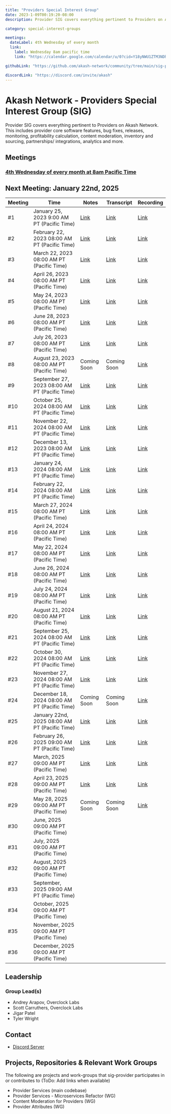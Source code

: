 ```yaml
---
title: "Providers Special Interest Group"
date: 2023-1-09T00:19:20-08:00
description: Provider SIG covers everything pertinent to Providers on Akash Network. This includes provider core software features, bug fixes, releases, monitoring, profitability calculation, content moderation, inventory and sourcing, partnerships/ integrations, analytics and more.

category: special-interest-groups

meetings:
  dateLabel: 4th Wednesday of every month
  link:
    label: Wednesday 8am pacific time
    link: "https://calendar.google.com/calendar/u/0?cid=Y18yNWU1ZTM3NDhlNGM0YWI3YTU1ZjQxZmJjNWViZWJjYzBhMDNiNDBmYjAyODc4NWYxNDE1OWJmYWViZWExMmUyQGdyb3VwLmNhbGVuZGFyLmdvb2dsZS5jb20"

githubLink: "https://github.com/akash-network/community/tree/main/sig-providers"

discordLink: "https://discord.com/invite/akash"
---
```


# Akash Network - Providers Special Interest Group (SIG)

Provider SIG covers everything pertinent to Providers on Akash Network. This includes provider core software features, bug fixes, releases, monitoring, profitability calculation, content moderation, inventory and sourcing, partnerships/ integrations, analytics and more.

## Meetings

### [4th Wednesday of every month at 8am Pacific Time](https://calendar.google.com/calendar/u/0?cid=Y18yNWU1ZTM3NDhlNGM0YWI3YTU1ZjQxZmJjNWViZWJjYzBhMDNiNDBmYjAyODc4NWYxNDE1OWJmYWViZWExMmUyQGdyb3VwLmNhbGVuZGFyLmdvb2dsZS5jb20)

## Next Meeting: January 22nd, 2025

| Meeting | Time                                          | Notes                                                                                                 | Transcript                                                                                                       | Recording                                                                                                                    |
| ------- | --------------------------------------------- | ----------------------------------------------------------------------------------------------------- | ---------------------------------------------------------------------------------------------------------------- | ---------------------------------------------------------------------------------------------------------------------------- |
| #1      | January 25, 2023 9:00 AM PT (Pacific Time)    | [Link](https://github.com/akash-network/community/blob/main/sig-providers/meetings/001-2023-01-25.md) | [Link](https://github.com/akash-network/community/blob/main/sig-providers/meetings/001-2023-01-25.md#transcript) | [Link](https://ul6obj7t6ueiuh7zjrlxfhr6ybeatjt4iox6mbvwvgzju5rwnwqa.arweave.net/ovzgp_P1CIof-UxXcp4-wEgJpnxDr-YGtqmymnY2baA) |
| #2      | February 22, 2023 08:00 AM PT (Pacific Time)  | [Link](https://github.com/akash-network/community/blob/main/sig-providers/meetings/002-2023-02-22.md) | [Link](https://github.com/akash-network/community/blob/main/sig-providers/meetings/002-2023-02-22.md#transcript) | [Link](https://p6g7zknocnrow2tlz4mjj5jdj2kallje75f3l56r4xskcky56llq.arweave.net/f438qa4TYutqa88YlPUjTpQFrST_S7X30eXkoSsd8tc) |
| #3      | March 22, 2023 08:00 AM PT (Pacific Time)     | [Link](https://github.com/akash-network/community/blob/main/sig-providers/meetings/003-2023-03-22.md) | [Link](https://github.com/akash-network/community/blob/main/sig-providers/meetings/003-2023-03-22.md#transcript) | [Link](https://cfka4pfl3wgmzbphlkmzsmitnlohvfldmfixfw3wx7j4arekbnma.arweave.net/EVQOPKvdjMyF51qZmTETatx6lWNhUXLbdr_TwESKC1g) |
| #4      | April 26, 2023 08:00 AM PT (Pacific Time)     | [Link](https://github.com/akash-network/community/blob/main/sig-providers/meetings/004-2023-04-26.md) | [Link](https://github.com/akash-network/community/blob/main/sig-providers/meetings/004-2023-04-26.md#transcript) | [Link](https://gp5vbb2mg74mbgmf4xkefpotbgvrqfzibdjcsizh5nvejmu6p5ia.arweave.net/M_tQh0w3-MCZheXUQr3TCasYFygI0ikjJ-tqRLKef1A) |
| #5      | May 24, 2023 08:00 AM PT (Pacific Time)       | [Link](https://github.com/akash-network/community/blob/main/sig-providers/meetings/005-2023-05-24.md) | [Link](https://github.com/akash-network/community/blob/main/sig-providers/meetings/005-2023-05-24.md#transcript) | [Link](https://if3z55gxv2gojopfrcixtyb2koadlpgx53jjgvdz5lj2ggziyujq.arweave.net/QXee9NeujOS55YiReeA6U4A1vNfu0pNUeerToxsoxRM) |
| #6      | June 28, 2023 08:00 AM PT (Pacific Time)      | [Link](https://github.com/akash-network/community/blob/main/sig-providers/meetings/006-2023-06-28.md) | [Link](https://github.com/akash-network/community/blob/main/sig-providers/meetings/006-2023-06-28.md#transcript) | [Link](https://2jhvugx5hdjf64c3a7bilpuy3rvlluzkxpxxzkzuiojxdz5le47q.arweave.net/0k9aGv040l9wWwfChb6Y3Gq10yq773yrNEOTceerJz8) |
| #7      | July 26, 2023 08:00 AM PT (Pacific Time)      | [Link](https://github.com/akash-network/community/blob/main/sig-providers/meetings/007-2023-07-26.md) | [Link](https://github.com/akash-network/community/blob/main/sig-providers/meetings/007-2023-07-26.md#transcript) | [Link](https://uhtiiuhhwfdou4iqzzpavcyys5zi7o7zkm4surfahhhqvogmkxia.arweave.net/oeaEUOexRupxEM5eCosYl3KPu_lTOSpEoDnPCrjMVdA) |
| #8      | August 23, 2023 08:00 AM PT (Pacific Time)    | Coming Soon                                                                                           | Coming Soon                                                                                                      | [Link](https://nx67v3sczxu3p7okp6c2gjo3npkxrm77kehza2upyyolb3qzi4sq.arweave.net/bf367kLN6bf9yn-FoyXba9V4s_9RD5Bqj8YcsO4ZRyU) |
| #9      | September 27, 2023 08:00 AM PT (Pacific Time) | [Link](https://github.com/akash-network/community/blob/main/sig-providers/meetings/009-2023-09-27.md) | [Link](https://github.com/akash-network/community/blob/main/sig-providers/meetings/009-2023-09-27.md#transcript) | [Link](https://c5g4xir7o2v6il2syhpnqgaooslncply3whcz64ykkn4anqppzha.arweave.net/F03Loj92q-QvUsHe2BgOdJbRPXjdjiz7mFKbwDYPfk4) |
| #10     | October 25, 2024 08:00 AM PT (Pacific Time)   | [Link](https://github.com/akash-network/community/blob/main/sig-providers/meetings/010-2023-10-25.md) | [Link](https://github.com/akash-network/community/blob/main/sig-providers/meetings/010-2023-10-25.md#transcript) | [Link](https://2aefpzwgiwj6jzkl5fdsn7us3pjprpnpkoqqrrsu6bjaukktnxya.arweave.net/0AhX5sZFk-TlS-lHJv6S29L4va9ToQjGVPBSCilTbfA) |
| #11     | November 22, 2024 08:00 AM PT (Pacific Time)  | [Link](https://github.com/akash-network/community/blob/main/sig-providers/meetings/011-2023-11-22.md) | [Link](https://github.com/akash-network/community/blob/main/sig-providers/meetings/011-2023-11-22.md#transcript) | [Link](https://2ubf2cciht62e3qpxjur4h3ihccbyk6v2hbanktvxq2wcnifp5sa.arweave.net/1QJdCEg8_aJuD7ppHh9oOIQcK9XRwgaqdbw1YTUFf2Q) |
| #12     | December 13, 2023 08:00 AM PT (Pacific Time)  | [Link](https://github.com/akash-network/community/blob/main/sig-providers/meetings/012-2023-12-13.md) | [Link](https://github.com/akash-network/community/blob/main/sig-providers/meetings/012-2023-12-13.md#transcript) | [Link](https://ro5kevc2mbgfpzyb7ufa5bor6thecu23sbzrqrham53ivpiljp2q.arweave.net/i7qiVFpgTFfnAf0KDoXR9M5BU1uQcxhE4Gd2ir0LS_U) |
| #13     | January 24, 2024 08:00 AM PT (Pacific Time)   | [Link](https://github.com/akash-network/community/blob/main/sig-providers/meetings/013-2024-01-24.md) | [Link](https://github.com/akash-network/community/blob/main/sig-providers/meetings/013-2024-01-24.md#transcript) | [Link](https://7jnmboxzie2zlrw5nrmwu7ddgmzxiaywbjvmbx2xpr5qmfss7s3a.arweave.net/-lrAuvlBNZXG3WxZanxjMzN0AxYKasDfV3x7BhZS_LY) |
| #14     | February 22, 2024 08:00 AM PT (Pacific Time)  | [Link](https://github.com/akash-network/community/blob/main/sig-providers/meetings/014-2024-02-28.md) | [Link](https://github.com/akash-network/community/blob/main/sig-providers/meetings/014-2024-02-28.md#transcript) | [Link](https://ge5r626oniazjmozf5ls4xkpbihuz44xv4smdt2zr3zzkics26oa.arweave.net/MTsfa85qAZSx2S9XLl1PCg9M85evJMHPWY7zlSBS15w) |
| #15     | March 27, 2024 08:00 AM PT (Pacific Time)     | [Link](https://github.com/akash-network/community/blob/main/sig-providers/meetings/015-2024-03-27.md) | [Link](https://github.com/akash-network/community/blob/main/sig-providers/meetings/015-2024-03-27.md#transcript) | [Link](https://kikjvfgergkjc2cnhe6lv6g6cipyknia33f33iqgjhhzzwqhgo3a.arweave.net/UhSalMSJlJFoTTk8uvjeEh-FNQDey72iBknPnNoHM7Y) |
| #16     | April 24, 2024 08:00 AM PT (Pacific Time)     | [Link](https://github.com/akash-network/community/blob/main/sig-providers/meetings/016-2024-04-24.md) | [Link](https://github.com/akash-network/community/blob/main/sig-providers/meetings/016-2024-04-24.md#transcript) | [Link](https://6el4vidzxeyiiukazruipatiwx6drkxumdddhomrhicrl3lu3f3q.arweave.net/8RfKoHm5MIRRQMxoh4Jotfw4qvRgxjO5kToFFe102Xc) |
| #17     | May 22, 2024 08:00 AM PT (Pacific Time)       | [Link](https://github.com/akash-network/community/blob/main/sig-providers/meetings/017-2024-05-22.md) | [Link](https://github.com/akash-network/community/blob/main/sig-providers/meetings/017-2024-05-22.md#transcript) | [Link](https://a6qm5qjrbhmjkmbmsfldmoqzdspsaxypsgfq26wfw6ysnw3xp7cq.arweave.net/B6DOwTEJ2JUwLJFWNjoZHJ8gXw-Riw16xbexJtt3f8U) |
| #18     | June 26, 2024 08:00 AM PT (Pacific Time)      | [Link](https://github.com/akash-network/community/blob/main/sig-providers/meetings/018-2024-06-26.md) | [Link](https://github.com/akash-network/community/blob/main/sig-providers/meetings/018-2024-06-26.md#transcript) | [Link](https://ejwcf2xpbnbvwj2frv56ujqibmlgvxz72jcbunvqc5hify4mmogq.arweave.net/Imwi6u8LQ1snRY176iYICxZq3z_SRBo2sBdOguOMY40) |
| #19     | July 24, 2024 08:00 AM PT (Pacific Time)      | [Link](https://github.com/akash-network/community/blob/main/sig-providers/meetings/019-2024-07-24.md) | [Link](https://github.com/akash-network/community/blob/main/sig-providers/meetings/019-2024-07-24.md#transcript) | [Link](https://aa2i7ytftmtlehngryvt4m6jnaxvu5ku72e34u5akdetalzdimja.arweave.net/ADSP4mWbJrIdpo4rPjPJaC9adVT-ib5ToFDJMC8jQxI) |
| #20     | August 21, 2024 08:00 AM PT (Pacific Time)    | [Link](https://github.com/akash-network/community/blob/main/sig-providers/meetings/020-2024-08-21.md) | [Link](https://github.com/akash-network/community/blob/main/sig-providers/meetings/020-2024-08-21.md#transcript) | [Link](https://eyppjrj4mhnx5sbrndju5rgjpdcmejx3c76cn4d7isytmkhceq7q.arweave.net/Jh70xTxh237IMWjTTsTJeMTCJvsX_Cbwf0SxNijiJD8) |
| #21     | September 25, 2024 08:00 AM PT (Pacific Time) | [Link](https://github.com/akash-network/community/blob/main/sig-providers/meetings/021-2024-09-25.md) | [Link](https://github.com/akash-network/community/blob/main/sig-providers/meetings/021-2024-09-25.md#transcript) | [Link](https://bkfs3bdq5725mjyqedqhdutacourrgdyaealobopsbierafcz4ba.arweave.net/CosthHDv9dYnECDgcdJgE6kYmHgBALcFz5BQSICizwI) |
| #22     | October 30, 2024 08:00 AM PT (Pacific Time)   | [Link](https://github.com/akash-network/community/blob/main/sig-providers/meetings/022-2024-10-30.md) | [Link](https://github.com/akash-network/community/blob/main/sig-providers/meetings/022-2024-10-30.md#transcript) | [Link](https://efcdb25mxpxjedpogrnl4gcabiiqrsgfyikp3jxo5dxlucpzlnmq.arweave.net/IUQw66y77pIN7jRavhhAChEIyMXCFP2m7ujuugn5W1k) |
| #23     | November 27, 2024 08:00 AM PT (Pacific Time)  | [Link](https://github.com/akash-network/community/blob/main/sig-providers/meetings/023-2024-11-27.md) | [Link](https://github.com/akash-network/community/blob/main/sig-providers/meetings/023-2024-11-27.md#transcript) | [Link](https://mla7nunhtbjx4escdlbbz2smfjxbbn4p34d72rgom7cjaf3vwaxa.arweave.net/YsH20aeYU34SQhrCHOpMKm4Qt4_fB_1EzmfEkBd1sC4) |
| #24     | December 18, 2024 08:00 AM PT (Pacific Time)  | Coming Soon                                                                                           | Coming Soon                                                                                                      | [Link](https://vuxw3crfaodaovauaiapkcemnmblclldcedlgp3vzukk7lnako7a.arweave.net/rS9tiiUDhgdUFAIA9QiMawKxLWMRBrM_dc0Ur62gU74) |
| #25     | January 22nd, 2025 08:00 AM PT (Pacific Time) | [Link](https://github.com/akash-network/community/blob/main/sig-providers/meetings/025-2025-1-22.md)  | [Link](https://github.com/akash-network/community/blob/main/sig-providers/meetings/025-2025-1-22.md#transcript)  | [Link](https://w4dl2ssulpy2lqrmu6lzqbcarlqpdxcqf2yp22a6edhninlwdqja.arweave.net/twa9SlRb8aXCLKeXmARAiuDx3FAusP1oHiDO1DV2HBI) |
| #26     | February 26, 2025 09:00 AM PT (Pacific Time)  | [Link](https://github.com/akash-network/community/blob/main/sig-providers/meetings/026-2025-02-26.md) | [Link](https://github.com/akash-network/community/blob/main/sig-providers/meetings/026-2025-02-26.md#transcript) | [Link](https://mu7ryyc5s566vtoa3lbk2y3kpyfhpjt3tdqlbx5fxrkexvdqhw2a.arweave.net/ZT8cYF2XferNwNrCrWNqfgp3pnuY4LDfpbxUS9RwPbQ) |
| #27     | March, 2025 09:00 AM PT (Pacific Time)        | [Link](https://github.com/akash-network/community/blob/main/sig-providers/meetings/027-2025-03-26.md) | [Link](https://github.com/akash-network/community/blob/main/sig-providers/meetings/027-2025-03-26.md#transcript) | [Link](https://6brsvzv5k6hcyt2yrkxhbwk647u6shj2szfbtxdlqxoj5idakrza.arweave.net/8GMq5r1XjixPWIqucNle5-npHTqWShnca4XcnqBgVHI) |
| #28     | April 23, 2025 09:00 AM PT (Pacific Time)     | [Link](https://github.com/akash-network/community/blob/main/sig-providers/meetings/028-2025-04-23.md)| [Link](https://github.com/akash-network/community/blob/main/sig-providers/meetings/028-2025-04-23.md#transcript) |[Link](https://gg7jtun3ijn6w7v4nt773thcdk2lkokllwdybjz6x34gxxe7jovq.arweave.net/Mb6Z0btCW-t-vGz__cziGrS1OUtdh4CnPr74a9yfS6s)
| #29     | May 28, 2025 09:00 AM PT (Pacific Time)          |  Coming Soon                                                                                                     | Coming Soon                                                                                                           |[Link](https://brbroyl3eglrmslukmiguq4pqxk24lrlowoqdghxdwygyd3uy6ga.arweave.net/DEMXYXshlxZJdFMQakOPhdWuLit1nQGY9x2wbA90x4w)    
| #30     | June, 2025 09:00 AM PT (Pacific Time)         |                                                                                                       |                                                                                                                  |
| #31     | July, 2025 09:00 AM PT (Pacific Time)         |                                                                                                       |                                                                                                                  |
| #32     | August, 2025 09:00 AM PT (Pacific Time)       |                                                                                                       |                                                                                                                  |
| #33     | September, 2025 09:00 AM PT (Pacific Time)    |                                                                                                       |                                                                                                                  |
| #34     | October, 2025 09:00 AM PT (Pacific Time)      |                                                                                                       |                                                                                                                  |
| #35     | November, 2025 09:00 AM PT (Pacific Time)     |                                                                                                       |                                                                                                                  |
| #36     | December, 2025 09:00 AM PT (Pacific Time)     |                                                                                                       |                                                                                                                  |

## Leadership

### Group Lead(s)

- Andrey Arapov, Overclock Labs
- Scott Carruthers, Overclock Labs
- Jigar Patel
- Tyler Wright

## Contact

- [Discord Server](https://discord.com/channels/747885925232672829/1062750618713862275/1063150051590947010)

## Projects, Repositories & Relevant Work Groups

The following are projects and work-groups that sig-provider participates in or contributes to (ToDo: Add links when available)

- Provider Services (main codebase)
- Provider Services - Microservices Refactor (WG)
- Content Moderation for Providers (WG)
- Provider Attributes (WG)
